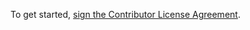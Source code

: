 To get started, <a href="https://www.clahub.com/agreements/evercam/Snapmail">sign the Contributor License Agreement</a>.
